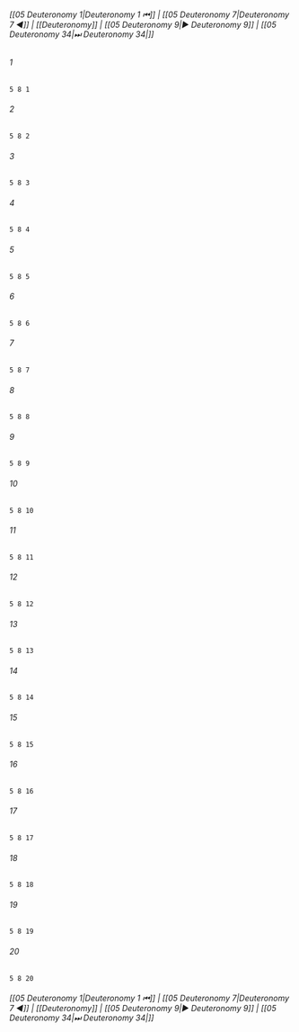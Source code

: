 
###### [[05 Deuteronomy 1|Deuteronomy 1 ⏮]] | [[05 Deuteronomy 7|Deuteronomy 7 ◀]] | [[Deuteronomy]] | [[05 Deuteronomy 9|▶ Deuteronomy 9]] | [[05 Deuteronomy 34|⏭ Deuteronomy 34|]]

###### 1
``` verse
5 8 1 
```
###### 2
``` verse
5 8 2 
```
###### 3
``` verse
5 8 3 
```
###### 4
``` verse
5 8 4 
```
###### 5
``` verse
5 8 5 
```
###### 6
``` verse
5 8 6 
```
###### 7
``` verse
5 8 7 
```
###### 8
``` verse
5 8 8 
```
###### 9
``` verse
5 8 9 
```
###### 10
``` verse
5 8 10 
```
###### 11
``` verse
5 8 11 
```
###### 12
``` verse
5 8 12 
```
###### 13
``` verse
5 8 13 
```
###### 14
``` verse
5 8 14 
```
###### 15
``` verse
5 8 15 
```
###### 16
``` verse
5 8 16 
```
###### 17
``` verse
5 8 17 
```
###### 18
``` verse
5 8 18 
```
###### 19
``` verse
5 8 19 
```
###### 20
``` verse
5 8 20 
```

###### [[05 Deuteronomy 1|Deuteronomy 1 ⏮]] | [[05 Deuteronomy 7|Deuteronomy 7 ◀]] | [[Deuteronomy]] | [[05 Deuteronomy 9|▶ Deuteronomy 9]] | [[05 Deuteronomy 34|⏭ Deuteronomy 34|]]

